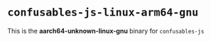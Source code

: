 # `confusables-js-linux-arm64-gnu`

This is the **aarch64-unknown-linux-gnu** binary for `confusables-js`
